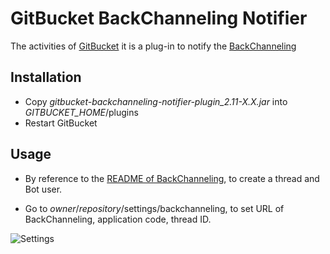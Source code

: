 # GitBucket BackChanneling Notifier

The activities of [GitBucket](https://github.com/takezoe/gitbucket) it is a plug-in to notify the [BackChanneling](https://github.com/kawasima/back-channeling)

## Installation

* Copy *gitbucket-backchanneling-notifier-plugin_2.11-X.X.jar* into *GITBUCKET_HOME*/plugins
* Restart GitBucket

## Usage

* By reference to the [README of BackChanneling](https://github.com/kawasima/back-channeling/blob/master/README.md), to create a thread and Bot user.

* Go to *owner*/*repository*/settings/backchanneling, to set URL of BackChanneling, application code, thread ID.

![Settings](https://github.com/shizone/GitBucket-BackChanneling-Notifier-Plugin/wiki/images/gitbucket_backchanneling.png)
